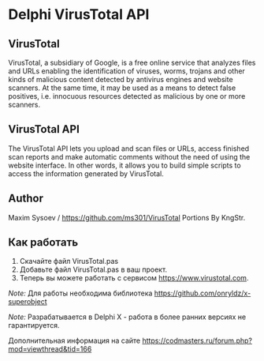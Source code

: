# Delphi VirusTotal API

VirusTotal
---------------
VirusTotal, a subsidiary of Google, is a free online service that analyzes files and URLs enabling the identification of viruses, worms, trojans and other kinds of malicious content detected by antivirus engines and website scanners. At the same time, it may be used as a means to detect false positives, i.e. innocuous resources detected as malicious by one or more scanners. 

VirusTotal API
---------------
The VirusTotal API lets you upload and scan files or URLs, access finished scan reports and make automatic comments without the need of using the website interface. In other words, it allows you to build simple scripts to access the information generated by VirusTotal.

Author
---------------
Maxim Sysoev / https://github.com/ms301/VirusTotal
Portions By KngStr. 

Как работать
---------------
1. Скачайте файл VirusTotal.pas
2. Добавьте файл VirusTotal.pas в ваш проект.
3. Теперь вы можете работать с сервисом https://www.virustotal.com.

*Note:* Для работы необходима библиотека https://github.com/onryldz/x-superobject

*Note:* Разрабатывается в Delphi X - работа в более ранних версиях не гарантируется.

Дополнительная информация на сайте https://codmasters.ru/forum.php?mod=viewthread&tid=166
